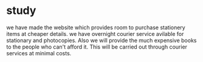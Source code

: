 # study
we have made the  website  which provides room to purchase stationery items at cheaper details. we have overnight courier service avilable for stationary and photocopies.             Also we will provide the much expensive books to the people who can't afford it. This will be carried out through courier services at minimal costs. 
